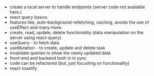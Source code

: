 - create a local server to handle endpoints (server code not available here.)
- react query basics
- features like, auto-background-refetching, caching, avoids the use of useEffect and many more.
- create, read, update, delete functionality (data manipulation on the server using react-query)
- useQuery - to fetch data
- useMutation - to create, update and delete task
- invalidate queries to show the newly updated data
- front-end and backend both in in sync
- code can be refactored (but, just focusting on functionality)
- react-toastify
